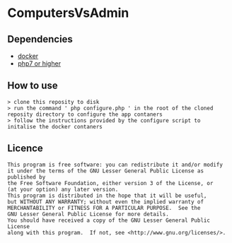 ComputersVsAdmin
=============

## Dependencies

   * [docker](https://www.docker.com/)
   * [php7 or higher](http://php.net/)

## How to use

    > clone this reposity to disk 
    > run the command ' php configure.php ' in the root of the cloned reposity directory to configure the app contaners
    > follow the instructions provided by the configure script to initalise the docker contaners

## Licence

    This program is free software: you can redistribute it and/or modify
    it under the terms of the GNU Lesser General Public License as published by
    the Free Software Foundation, either version 3 of the License, or
    (at your option) any later version.
    This program is distributed in the hope that it will be useful,
    but WITHOUT ANY WARRANTY; without even the implied warranty of
    MERCHANTABILITY or FITNESS FOR A PARTICULAR PURPOSE.  See the
    GNU Lesser General Public License for more details.
    You should have received a copy of the GNU Lesser General Public License
    along with this program.  If not, see <http://www.gnu.org/licenses/>.
